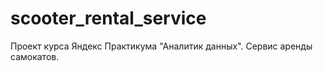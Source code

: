 # scooter_rental_service
Проект курса Яндекс Практикума "Аналитик данных".  Сервис аренды самокатов. 
